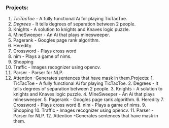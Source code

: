### Projects:
1. *TicTacToe* - A fully functional Ai for playing TicTacToe.
2. *Degrees* - It tells degrees of separation between 2 people.
3. Knights - A solution to knights and Knaves logic puzzle.
4. MineSweeper - An Ai that plays minesweeper.
5. Pagerank - Googles page rank algorithm.
6. Heredity
7. Crossword - Plays cross word
8. nim - Plays a game of nims.
9. Shopping
10. Traffic - Images recognizer using opencv.
11. Parser - Parser for NLP.
12. Attention -Generates sentences that have mask in them.Projects: 1. TicTacToe - A fully functional Ai for playing TicTacToe. 2. Degrees - It tells degrees of separation between 2 people. 3. Knights - A solution to knights and Knaves logic puzzle. 4. MineSweeper - An Ai that plays minesweeper. 5. Pagerank - Googles page rank algorithm. 6. Heredity 7. Crossword - Plays cross word 8. nim - Plays a game of nims. 9. Shopping 10. Traffic - Images recognizer using opencv. 11. Parser - Parser for NLP. 12. Attention -Generates sentences that have mask in them.